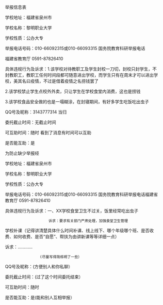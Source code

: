 举报信息表

学校地址：福建省泉州市

学校名称：黎明职业大学

学校性质：公办大专

举报电话号码：010-66092315或010-66093315  国务院教育科研举报电话

福建省教育厅     0591-87826410

具体违规行为及诉求：1.该学校对待教职工及学生封校一刀切，封校只封学生，不封教职工，教职工任何时间段都可随意进出学校，而学生只有在周末才可以进出学校，美其名曰疫情，不过是借着疫情之名捞钱罢了

2.该学校禁止学生点校外外卖，只让学生在学校食堂内消费，这也是捞钱

3.该学校食品安全做的也是一塌糊涂，在封寝期间，有好多学生吃饭吃出虫子

QQ号及昵称：3143777314  当归

委托截止时间：无截止时间

可互助时间：随时  看到了消息有时间可以互助

是否能互助：是

为防止缺少举报经

学校地址：福建省泉州市

学校名称：黎明职业大学

学校性质：公办大专

举报电话号码：010-66092315或010-66093315  国务院教育科研举报电话福建省教育厅     0591-87826410

具体违规行为及诉求：一、XX学校食堂卫生不过关，饭里经常吃出虫子

                        诉求：要求有关部门严肃处理，加强食堂卫生管理

学校补课（记得讲清楚具体什么时间补课、线上线下、哪个年级哪个班、是否收费、如何收费、是否“自愿”、帮扶为由讲新课等等详细一点）                        

诉求：…………

                    (尽量写得简练明了一些）

QQ号及昵称：(方便别人和你私聊）

委托截止时间：(过了这个时间委托结束）

可互助时间：随时  

是否能互助：是(能和别人互相举报）

            
